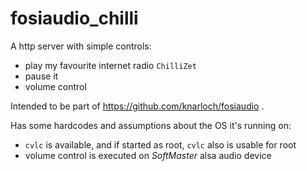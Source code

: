 # fosiaudio_chilli

A http server with simple controls:
 * play my favourite internet radio `ChilliZet`
 * pause it
 * volume control

Intended to be part of https://github.com/knarloch/fosiaudio .

Has some hardcodes and assumptions about the OS it's running on:
* `cvlc` is available, and if started as root, `cvlc` also is usable for root
* volume control is executed on *SoftMaster* alsa audio device
